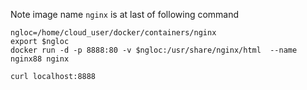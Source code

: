 Note image name `nginx` is at last of following command
```
ngloc=/home/cloud_user/docker/containers/nginx
export $ngloc
docker run -d -p 8888:80 -v $ngloc:/usr/share/nginx/html  --name nginx88 nginx

curl localhost:8888

```